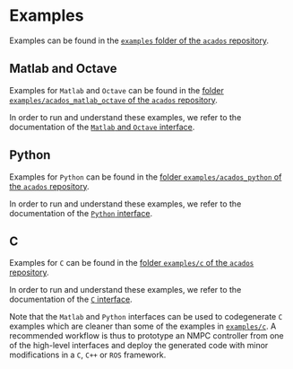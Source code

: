 # Examples

Examples can be found in the [`examples` folder of the `acados` repository](https://github.com/acados/acados/tree/master/examples).

## Matlab and Octave
Examples for `Matlab` and `Octave` can be found in the [folder `examples/acados_matlab_octave` of the `acados` repository](https://github.com/acados/acados/tree/master/examples/acados_matlab_octave).

In order to run and understand these examples, we refer to the documentation of the [`Matlab` and `Octave` interface](../matlab_octave_interface/index.md).

## Python
Examples for `Python` can be found in the [folder `examples/acados_python` of the `acados` repository](https://github.com/acados/acados/tree/master/examples/acados_python).

In order to run and understand these examples, we refer to the documentation of the [`Python` interface](../python_interface/index.md).

## C
Examples for `C` can be found in the [folder `examples/c` of the `acados` repository](https://github.com/acados/acados/tree/master/examples/c).

In order to run and understand these examples, we refer to the documentation of the [`C` interface](../c_interface/index.md).

Note that the `Matlab` and `Python` interfaces can be used to codegenerate `C` examples which are cleaner than some of the examples in [`examples/c`](https://github.com/acados/acados/tree/master/examples/c).
A recommended workflow is thus to prototype an NMPC controller from one of the high-level interfaces and deploy the generated code with minor modifications in a `C`, `C++` or `ROS` framework.

